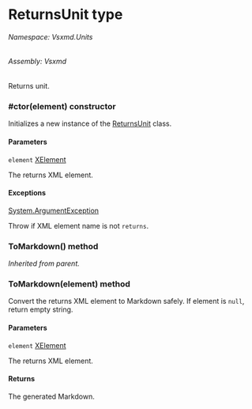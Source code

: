<a name='T-Vsxmd-Units-ReturnsUnit'></a>
# ReturnsUnit type

###### Namespace:  Vsxmd.Units

###### Assembly:  Vsxmd

Returns unit.

<a name='M-Vsxmd-Units-ReturnsUnit-#ctor-System-Xml-Linq-XElement-'></a>
### #ctor(element) constructor

Initializes a new instance of the [ReturnsUnit](/Vsxmd.Units.ReturnsUnit.md/#T-Vsxmd-Units-ReturnsUnit) class.

#### Parameters

`element`  [XElement](https://docs.microsoft.com/dotnet/api/System.Xml.Linq.XElement)  

The returns XML element.

#### Exceptions

[System.ArgumentException](https://docs.microsoft.com/dotnet/api/System.ArgumentException)  

Throw if XML element name is not `returns`.

<a name='M-Vsxmd-Units-ReturnsUnit-ToMarkdown'></a>
### ToMarkdown() method

*Inherited from parent.*

<a name='M-Vsxmd-Units-ReturnsUnit-ToMarkdown-System-Xml-Linq-XElement-'></a>
### ToMarkdown(element) method

Convert the returns XML element to Markdown safely.
If element is `null`, return empty string.

#### Parameters

`element`  [XElement](https://docs.microsoft.com/dotnet/api/System.Xml.Linq.XElement)  

The returns XML element.

#### Returns





The generated Markdown.
